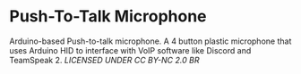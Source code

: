 # Push-To-Talk Microphone

Arduino-based Push-to-talk microphone. A 4 button plastic microphone that uses Arduino HID to interface with VoIP software like Discord and TeamSpeak 2. *LICENSED UNDER CC BY-NC 2.0 BR*
